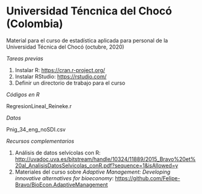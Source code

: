 # Universidad Téncnica del Chocó (Colombia)
Material para el curso de estadística aplicada para personal de la Universidad Técnica del Chocó (octubre, 2020)

*Tareas previas*
1. Instalar R: https://cran.r-project.org/
2. Instalar RStudio: https://rstudio.com/
3. Definir un directorio de trabajo para el curso

*Códigos en R*

RegresionLineal_Reineke.r

*Datos*

Pnig_34_eng_noSDI.csv

*Recursos complementarios*

1. Análisis de datos selvícolas con R: http://uvadoc.uva.es/bitstream/handle/10324/11889/2015_Bravo%20et%20al_AnalisisDatosSelvicolas_conR.pdf?sequence=1&isAllowed=y
2. Materiales del curso sobre *Adaptive Management: Developing innovative alternatives for bioeconomy*: https://github.com/Felipe-Bravo/BioEcon.AdaptiveManagement

